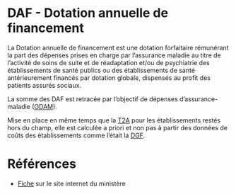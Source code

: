 # DAF - Dotation annuelle de financement
<!-- SPDX-License-Identifier: MPL-2.0 -->

La Dotation annuelle de financement est une dotation forfaitaire rémunérant la part des dépenses prises en charge par l’assurance maladie au titre de l’activité de soins de suite et de réadaptation et/ou de psychiatrie des établissements de santé publics ou des établissements de santé antérieurement financés par dotation globale, dispensés au profit des patients assurés sociaux. 

La somme des DAF est retracée par l’objectif de dépenses d’assurance-maladie ([ODAM](ONDAM.md)).

Mise en place en même temps que la [T2A](T2A.md) pour les établissements restés hors du champ, elle est calculée a priori et non pas à partir des données de coûts des établissements comme l’était la [DGF](DGF.md).

# Références

- [Fiche](https://solidarites-sante.gouv.fr/professionnels/gerer-un-etablissement-de-sante-medico-social/financement/financement-des-etablissements-de-sante-10795/financement-des-etablissements-de-sante-glossaire/article/dotation-annuelle-de-financement-daf) sur le site internet du ministère
